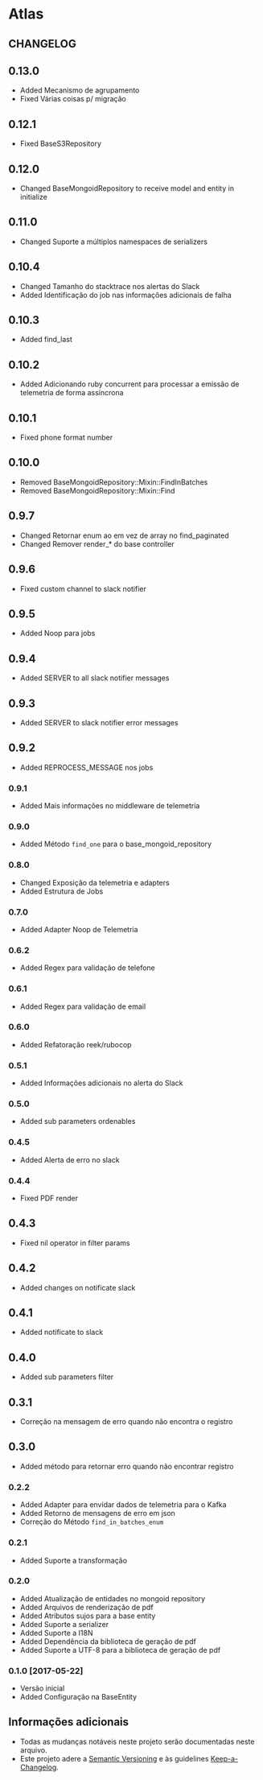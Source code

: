 # Atlas

## CHANGELOG

## 0.13.0
- Added Mecanismo de agrupamento
- Fixed Várias coisas p/ migração

## 0.12.1
- Fixed BaseS3Repository

## 0.12.0
- Changed BaseMongoidRepository to receive model and entity in initialize

## 0.11.0
- Changed Suporte a múltiplos namespaces de serializers

## 0.10.4
- Changed Tamanho do stacktrace nos alertas do Slack
- Added Identificação do job nas informações adicionais de falha

## 0.10.3
 - Added find_last

## 0.10.2
 - Added Adicionando ruby concurrent para processar a emissão de telemetria de forma assíncrona

## 0.10.1
 - Fixed phone format number

## 0.10.0
 - Removed BaseMongoidRepository::Mixin::FindInBatches
 - Removed BaseMongoidRepository::Mixin::Find

## 0.9.7
 - Changed Retornar enum ao em vez de array no find_paginated
 - Changed Remover render_* do base controller

## 0.9.6
 - Fixed custom channel to slack notifier

## 0.9.5
 - Added Noop para jobs

## 0.9.4
- Added SERVER to all slack notifier messages

## 0.9.3
- Added SERVER to slack notifier error messages

## 0.9.2
- Added REPROCESS_MESSAGE nos jobs

### 0.9.1
- Added Mais informações no middleware de telemetria

### 0.9.0
- Added Método `find_one` para o base_mongoid_repository

### 0.8.0
- Changed Exposição da telemetria e adapters
- Added Estrutura de Jobs

### 0.7.0
- Added Adapter Noop de Telemetria

### 0.6.2
- Added Regex para validação de telefone

### 0.6.1
- Added Regex para validação de email

### 0.6.0
- Added Refatoração reek/rubocop

### 0.5.1
- Added Informações adicionais no alerta do Slack

### 0.5.0
- Added sub parameters ordenables

### 0.4.5
- Added Alerta de erro no slack

### 0.4.4
- Fixed PDF render

## 0.4.3
- Fixed nil operator in filter params

## 0.4.2
- Added changes on notificate slack

## 0.4.1
- Added notificate to slack

## 0.4.0
- Added sub parameters filter

## 0.3.1
- Correção na mensagem de erro quando não encontra o registro

## 0.3.0
- Added método para retornar erro quando não encontrar registro

### 0.2.2
- Added Adapter para envidar dados de telemetria para o Kafka
- Added Retorno de mensagens de erro em json
- Correção do Método `find_in_batches_enum`

### 0.2.1
- Added Suporte a transformação

### 0.2.0
- Added Atualização de entidades no mongoid repository
- Added Arquivos de renderização de pdf
- Added Atributos sujos para a base entity
- Added Suporte a serializer
- Added Suporte a I18N
- Added Dependência da biblioteca de geração de pdf
- Added Suporte a UTF-8 para a biblioteca de geração de pdf

### 0.1.0 [2017-05-22]
- Versão inicial
- Added Configuração na BaseEntity

## Informações adicionais
- Todas as mudanças notáveis neste projeto serão documentadas neste arquivo.
- Este projeto adere a [Semantic Versioning](http://semver.org/) e às  guidelines [Keep-a-Changelog](https://github.com/olivierlacan/keep-a-changelog).
